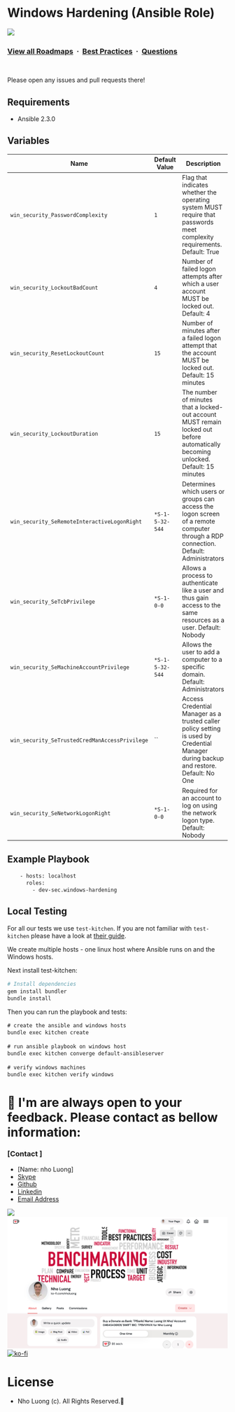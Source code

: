 # Windows Hardening (Ansible Role)
![](https://i.imgur.com/waxVImv.png)
### [View all Roadmaps](https://github.com/nholuongut/all-roadmaps) &nbsp;&middot;&nbsp; [Best Practices](https://github.com/nholuongut/all-roadmaps/blob/main/public/best-practices/) &nbsp;&middot;&nbsp; [Questions](https://www.linkedin.com/in/nholuong/)
<br/>

Please open any issues and pull requests there!

## Requirements

* Ansible 2.3.0

## Variables

| Name                                           | Default Value   | Description                         |
| ---------------------------------------------- | --------------- | ----------------------------------- |
| `win_security_PasswordComplexity`              | `1`             | Flag that indicates whether the operating system MUST require that passwords meet complexity requirements. Default: True |
| `win_security_LockoutBadCount`                 | `4`             | Number of failed logon attempts after which a user account MUST be locked out. Default: 4 |
| `win_security_ResetLockoutCount`               | `15`            | Number of minutes after a failed logon attempt that the account MUST be locked out. Default: 15 minutes|
| `win_security_LockoutDuration`                 | `15`            | The number of minutes that a locked-out account MUST remain locked out before automatically becoming unlocked. Default: 15 minutes |
| `win_security_SeRemoteInteractiveLogonRight`   | `*S-1-5-32-544` | Determines which users or groups can access the logon screen of a remote computer through a RDP connection. Default: Administrators |
| `win_security_SeTcbPrivilege`                  | `*S-1-0-0`      | Allows a process to authenticate like a user and thus gain access to the same resources as a user. Default: Nobody |
| `win_security_SeMachineAccountPrivilege`       | `*S-1-5-32-544` | Allows the user to add a computer to a specific domain. Default: Administrators |
| `win_security_SeTrustedCredManAccessPrivilege` | ``              | Access Credential Manager as a trusted caller policy setting is used by Credential Manager during backup and restore. Default: No One |
| `win_security_SeNetworkLogonRight`             | `*S-1-0-0`      | Required for an account to log on using the network logon type. Default: Nobody |

## Example Playbook

```
    - hosts: localhost
      roles:
        - dev-sec.windows-hardening
```

## Local Testing

For all our tests we use `test-kitchen`. If you are not familiar with `test-kitchen` please have a look at [their guide](http://kitchen.ci/docs/getting-started).

We create multiple hosts - one linux host where Ansible runs on and the Windows hosts.

Next install test-kitchen:

```bash
# Install dependencies
gem install bundler
bundle install
```

Then you can run the playbook and tests:
```
# create the ansible and windows hosts
bundle exec kitchen create

# run ansible playbook on windows host
bundle exec kitchen converge default-ansibleserver

# verify windows machines
bundle exec kitchen verify windows

```

# 🚀 I'm are always open to your feedback.  Please contact as bellow information:
### [Contact ]
* [Name: nho Luong]
* [Skype](luongutnho_skype)
* [Github](https://github.com/nholuongut/)
* [Linkedin](https://www.linkedin.com/in/nholuong/)
* [Email Address](luongutnho@hotmail.com)

![](https://i.imgur.com/waxVImv.png)
![](Donate.png)
[![ko-fi](https://ko-fi.com/img/githubbutton_sm.svg)](https://ko-fi.com/nholuong)

# License
* Nho Luong (c). All Rights Reserved.🌟

